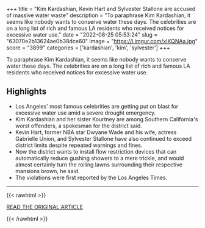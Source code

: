 +++
title = "Kim Kardashian, Kevin Hart and Sylvester Stallone are accused of massive water waste"
description = "To paraphrase Kim Kardashian, it seems like nobody wants to conserve water these days. The celebrities are on a long list of rich and famous LA residents who received notices for excessive water use."
date = "2022-08-25 05:53:24"
slug = "63070e2b13624ae0b38dce60"
image = "https://i.imgur.com/xIKQNAa.jpg"
score = "3899"
categories = ['kardashian', 'kim', 'sylvester']
+++

To paraphrase Kim Kardashian, it seems like nobody wants to conserve water these days. The celebrities are on a long list of rich and famous LA residents who received notices for excessive water use.

## Highlights

- Los Angeles' most famous celebrities are getting put on blast for excessive water use amid a severe drought emergency.
- Kim Kardashian and her sister Kourtney are among Southern California's worst offenders, a spokesman for the district said.
- Kevin Hart, former NBA star Dwyane Wade and his wife, actress Gabrielle Union, and Sylvester Stallone have also continued to exceed district limits despite repeated warnings and fines.
- Now the district wants to install flow restriction devices that can automatically reduce gushing showers to a mere trickle, and would almost certainly turn the rolling lawns surrounding their respective mansions brown, he said.
- The violations were first reported by the Los Angeles Times.

---

{{< rawhtml >}}
  <p class="article-category">
    <a target="_blank" href="https://www.wbfo.org/2022-08-24/kim-kardashian-kevin-hart-and-sylvester-stallone-are-accused-of-massive-water-waste">READ THE ORIGINAL ARTICLE</a>
  </p>
{{< /rawhtml >}}
